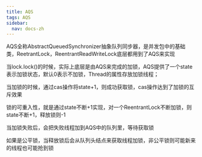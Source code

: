 ```yaml
---
title: AQS
tags: AQS
sidebar:
  nav: docs-zh
---
```


AQS全称AbstractQueuedSynchronizer抽象队列同步器，是并发包中的基础类，ReetrantLock，ReentrantReadWriteLock底层都用到了AQS来实现

当lock.lock()的时候，实际上底层是由AQS来完成的加锁，AQS提供了一个state表示加锁状态，默认0表示不加锁，Thread的属性存放加锁线程；

当加锁的时候，通过cas操作将state+1，则成功获取锁，cas操作达到了加锁的互斥效果

锁的可重入性，就是通过state不断+1实现，对一个ReentrantLock不断加锁，则state不断+1，释放锁则-1

当加锁失败后，会把失败线程加到AQS中的队列里，等待获取锁

如果是公平锁，当释放锁后会从队列头结点来获取线程加锁，非公平锁则可能新来的线程也可能抢到锁